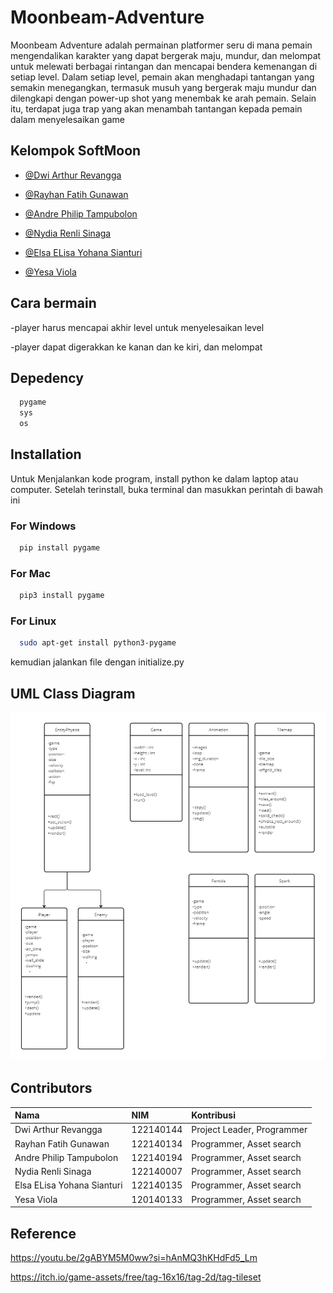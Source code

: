 # Moonbeam-Adventure

Moonbeam Adventure adalah permainan platformer seru di mana pemain mengendalikan karakter yang dapat bergerak maju, mundur, dan melompat untuk melewati berbagai rintangan dan mencapai bendera kemenangan di setiap level. Dalam setiap level, pemain akan menghadapi tantangan yang semakin menegangkan, termasuk musuh yang bergerak maju mundur dan dilengkapi dengan power-up shot yang menembak ke arah pemain. Selain itu, terdapat juga trap yang akan menambah tantangan kepada pemain dalam menyelesaikan game 

## Kelompok SoftMoon

- [@Dwi Arthur Revangga](https://github.com/dwiarthurrevangga)

- [@Rayhan Fatih Gunawan](https://github.com/Mad-Moon39)

- [@Andre Philip Tampubolon](https://github.com/Dreeept)

- [@Nydia Renli Sinaga](https://github.com/nydiarenli)

- [@Elsa ELisa Yohana Sianturi](https://github.com/elsaelisayohanasianturi09)

- [@Yesa Viola](https://github.com/yesa08)


## Cara bermain 
-player harus mencapai akhir level untuk menyelesaikan level

-player dapat digerakkan ke kanan dan ke kiri, dan melompat

## Depedency

```bash
  pygame
  sys
  os
```


## Installation

Untuk Menjalankan kode program, install python ke dalam laptop atau computer. Setelah terinstall, buka terminal dan masukkan perintah di bawah ini
### For Windows
```bash
  pip install pygame
```
### For Mac
```bash
  pip3 install pygame
```

### For Linux
```bash
  sudo apt-get install python3-pygame
```

 kemudian jalankan file dengan initialize.py

## UML Class Diagram 
![App Screenshot](./Aset/images/UML.jpg)

## Contributors



| Nama |  NIM     | Kontribusi                |
| :-------- | :------- | :------------------------- |
| Dwi Arthur Revangga | 122140144 | Project Leader, Programmer |
| Rayhan Fatih Gunawan | 122140134 | Programmer, Asset search  |
| Andre Philip Tampubolon | 122140194 | Programmer, Asset search   |
| Nydia Renli Sinaga | 122140007 | Programmer, Asset search |
| Elsa ELisa Yohana Sianturi | 122140135  | Programmer, Asset search |
| Yesa Viola | 120140133 | Programmer, Asset search |

## Reference
https://youtu.be/2gABYM5M0ww?si=hAnMQ3hKHdFd5_Lm

https://itch.io/game-assets/free/tag-16x16/tag-2d/tag-tileset
